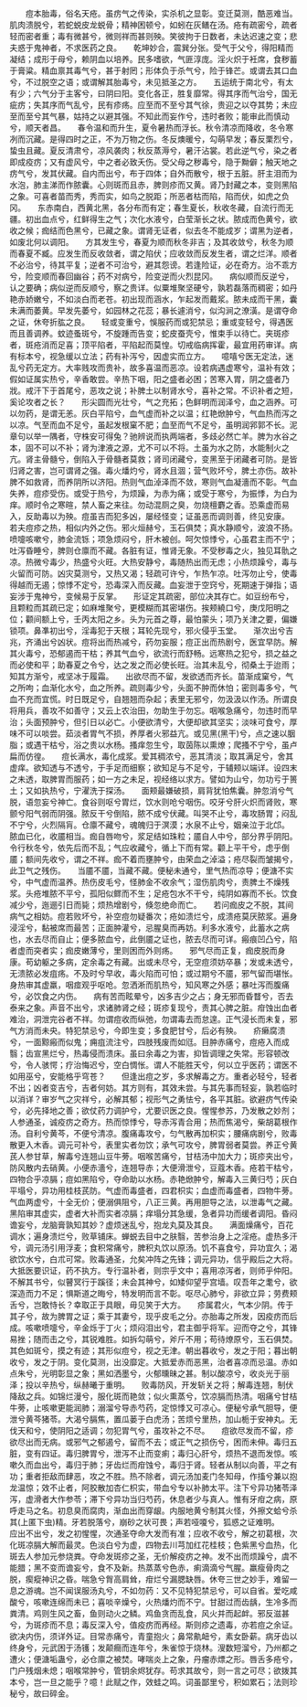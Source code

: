 <!-- { "loadSidebar": true } -->
　　痘本胎毒，俗名天疮。虽疠气之传染，实杀机之显彰。变迁莫测，酷恶难当。肌肉溃脱兮，若蛇蜕皮龙蜕骨；精神困顿兮，如蚓在灰鳝在汤。疮有疏密兮，疏者轻而密者重；毒有微甚兮，微则祥而甚则殃。笑彼拘于日数者，未达迟速之变；悲夫惑于鬼神者，不求医药之良。　　乾坤妙合，震巽分张。受气于父兮，得阳精而凝结；成形于母兮，赖阴血以培养。民多嗜欲，气匪淳庞。淫火炽于衽席，食秽蓄于膏粱。精血禀其毒气兮，甚于射罔；形体负于杀气兮，险于锋芒。或谓去其口血兮，不过脱空之语；或谓解其胎毒兮，未见抵圣之方。　　五运统于南北兮，有太有少；六气分于主客兮，曰阴曰阳。变化各正，胜复靡常。得其序而气治兮，国无疵疠；失其序而气乱兮，民有疹疡。应至而不至兮其气徐，贵迎之以夺其势；未应至而至兮其气暴，姑持之以避其强。不知此而妄作兮，违时者败；能审此而慎动兮，顺天者昌。　　春令温和而升生，夏令暑热而浮长。秋令清凉而降收，冬令寒冽而沉藏。是得四时之正，不为万物之伤。冬反燠暖兮，勾萌早发；春反栗烈兮，蛰虫且藏。夏反清肃兮，凉风袭肉；秋反蒸溽兮，暑汗沾裳。若此逆气兮，染之者即成疫疠；又有虚风兮，中之者必致夭伤。受父母之秽毒兮，隐于黝僻；触天地之疠气兮，发其伏藏。自内而出兮，布于四体；自外而散兮，根于五脏。肝主泪而为水泡，肺主涕而作脓囊。心则斑而且赤，脾则疹而又黄。肾乃封藏之本，变则黑陷之象。可喜者苗而秀，秀而实，如鸟之脱距；所恶者枯而陷，陷而伏，如虎之负冈。　　东赤南白，西黄北黑，各分布而有定；春生夏长，秋收冬藏，自流行而无疆。初出血点兮，红鲜得生之气；次化水液兮，白莹渐长之状。脓成而色黄兮，欲收之候；痂结而色黑兮，已藏之象。谓肾无证者，似去冬不能成岁；谓黑为逆者，如废北何以调阳。　　方其发生兮，春夏为顺而秋冬非吉；及其收敛兮，秋冬为顺而春夏不臧。应发生而反收敛者，谓之陷伏；应收敛而反发生者，谓之烂洋。顺者不必治兮，待其平复；逆者不可治兮，避其怨谤。若逢险证，必在奇方。治不乖方兮，险变顺而春回幽谷；药不对病兮，险变逆而火烈昆冈。　　病似顺而反逆兮，认之要确；病似逆而反顺兮，察之贵详。似粟堆聚坚硬兮，孰若磊落而稠密；如丹艳赤娇嫩兮，不如淡白而老苍。初出现而涵水，乍起发而戴浆。脓未成而干黑，囊未满而萎黄。早发先萎兮，如园林之花蕊；暴长遽消兮，似沟涧之潦潢。是谓夺命之证，休夸折肱之良。　　轻或变重兮，悞服药而或犯禁忌；重或变轻兮，得遇医而且善调养。蚊迹蚤斑兮，不旋踵而告变；蛇皮蚕壳兮，惟束手以待亡。夹斑疹者，斑疮消而足喜；顶平陷者，平陷起而莫惶。切戒临病挥霍，最宜用药审详。病有标本兮，视急缓以立法；药有补泻兮，因虚实而立方。　　噫嘻兮医无定法，迷乱兮药无定方。大率贱攻而贵补，故多喜温而恶凉。设若病遇虚寒兮，温补有效；假如证属实热兮，辛香敢尝。辛热下咽，阳之盛者必困；苦寒入胃，阴之盛者乃戕。戒汗下于首尾兮，恶攻之说；补脾土以制肾水兮，喜补之常。不识补者之短，奚论攻者之长？　　形尖圆而光壮兮，气之充拓；色鲜明而润泽兮，血之涵养。可以勿药，是谓无恙。灰白平陷兮，血气虚而补之以温；红艳焮肿兮，气血热而泻之以凉。气至而血不足兮，虽起发根窠不肥；血至而气不足兮，虽明润郛郭不长。泥章句以举一隅者，守株安可得兔？驰辨说而执两端者，多歧必然亡羊。脾为水谷之本，固不可以不补；肾为津液之源，尤不可以不将。土虽为水之防，水能制火之亢。肾主骨髓兮，倒陷入于骨髓者莫救；肾司闭藏兮，变黑至于闭藏者可防。是皆归肾之害，岂可谓肾之强。毒火燔灼兮，肾水且涸；营气败坏兮，脾土亦伤。故补脾不如救肾，而养阴所以济阳。热则气血淖泽而不敛，寒则气血凝濇而不彰。气血失养，痘疹受伤。或受于热兮，为烦躁，为赤为痛；或受于寒兮，为振悸，为白为痒。顺时令之寒暄，禁人畜之来往。勿动混厕之臭，勿烧檀麝之香。恐乘虚而易入，反助毒以为殃。痘虽吉而犯多凶，屡经怪变；证虽恶而调则善，终见安康。　　若夫痘疹之热，相似内外之伤。邪火烜赫兮，玉石俱焚；真水静顺兮，波浪不扬。喷嚏咳嗽兮，肺金流铄；项急烦闷兮，肝木被创。呵欠惊悸兮，心虽君主而不宁；吐泻昏睡兮，脾则仓廪而不藏。各脏有证，惟肾无象。不受秽毒之火，独见耳骩之凉。热微兮毒少，热盛兮火旺。大热安静兮，毒随热出而无虑；小热烦躁兮，毒与火留而可防。凶灾莫测兮，又热又渴；轻疏可许兮，乍热乍凉。吐泻勿止兮，使毒得越而无遏；惊悸不定兮，恐毒深入而反藏。血妄泄于空窍兮，死期速于弹指；语妄涉于鬼神兮，变候易于反掌。　　形证定其疏密，部位决其存亡。如豆纷布兮，且颗粒而其疏已定；如麻堆聚兮，更模糊而其密堪伤。挨颊繞口兮，庚戊阳明之位；颧间额上兮，壬丙太阳之乡。头为元首之尊，最怕蒙头；项乃关津之要，偏嫌锁项。鼻凖初出兮，淫毒犯于天根；耳轮先现兮，邪火侵乎玉堂。　　渐次出兮吉兆，齐涌出兮凶状。痘将出而热减兮，药勿妄服；痘正出而热剧兮，医宜早防。解其火毒兮，恐郁遏而干枯；养其气血兮，欲流行而舒畅。远寒热之犯兮，损之益之而必使和平；助春夏之令兮，达之发之而必使长旺。治其未乱兮，彻桑土于迨雨；知其方渐兮，戒坚冰于履霜。　　出欲尽而不留，发欲透而齐长。苗渐成窠兮，气之所呴；血渐化水兮，血之所养。疏则毒少兮，头面不肿而休怕；密则毒多兮，气血不充而宜慌。时日既足兮，自翘翘而杂起；表里无邪兮，勿汲汲以作汤。所谓良将用兵，善攻不如善守；又云上农治田，勿助生于勿忘。咽喉急痛兮，勿违时而早治；头面预肿兮，但引日以必亡。小便欲清兮，大便却欲其坚实；淡味可食兮，厚味不可以啖尝。茹淡者胃气不损，养厚者火邪益亢。或见黑(黑干)兮，点之速以胭脂；或遇干枯兮，浴之贵以水杨。搔痒忽生兮，取茵陈以熏燎；爬搔不宁兮，虽卢扁而仿徨。　　痘长满水，毒化成浆。爱其稠浓兮，恶其清淡；取其满足兮，舍其虚痒。欲知透与不透兮，于手足而细察；欲知足与不足兮，于辅颊以端详。设四末之未透，取脾胃而服药；如一方之未足，视经络以求方。譬如为山兮，勿功亏于篑土；又如执热兮，宁濯洗于探汤。　　面颊最嫌破损，肩背犹怕焦囊。肿忽消兮气脱，语忽妄兮神亡。食谷则呕兮胃烂，饮水则呛兮咽伤。咬牙兮肝火炽而肾败，寒颤兮阳气弱而阴强。脓反干兮倒陷，脓不成兮伏藏。叫哭不止兮，毒攻肠胃；闷乱不宁兮，火烈隔肓。仓廪不藏兮，魂魄归于溟漠；水泉不止兮，姻亲泣于北邙。　　脓血已化，收靥相当。痂自唇吻兮，浆足结如珠粒；靥自人中兮，部分界乎阴阳。令行秋冬兮，依先后而不乱；气应收藏兮，循上下而有常。颧上平干兮，虑乎倒靥；额间先收兮，谓之不祥。痂不着而壅肿兮，由荣血之淖溢；疮尽裂而皱揭兮，此卫气之残伤。　　当靥不靥，当藏不藏。便秘未通兮，里气热而凉导；便溏不实兮，中气虚而温养。热伤皮毛兮，怪肺金不收余气；湿伤肌肉兮，责脾土不燥残浆。头疮堆脓不平兮，孤阳似鳏而不生；足疮包水不干兮，纯阴如寡而不长。饮食减少兮，迤逦引日而毙；烦热增剧兮，倏忽绝命而亡。　　若问痂皮之不脱，其间病气之相妨。痘若败坏兮，补空痘勿疑番次；疮如溃烂兮，成溃疮莫厌脓浆。遍身浸淫兮，黏被席而最苦；正面肿灌兮，忌腥臭而再妨。利多水液兮，此蓄水之病也，水去尽而自止；便多脓血兮，此倒靥之证也，脓去尽而可详。瘢痕凹凸兮，陷者虚而突者实；痂皮嫩薄兮，里则困而外则疡。　　邪气尽而正复，痂皮脱而身康。苟幼躯之多病，定余毒之有藏。出或未尽兮，无空痘须妨卒暴；发或未透兮，无溃脓必发疽疡。不及时兮早收，毒火陷而可怕；或过期兮不靥，邪气留而堪怅。身热审其虚羸，咽痖观乎呕呛。忽洒淅而肌热兮，知风寒之外感；暴吐泻而腹痛兮，必饮食之内伤。　　病有苦而眩晕兮，凶多吉少之占；身无邪而昏瞀兮，否去泰来之象。声音不出兮，求诸肺肾之经；斑疹复现兮，责其心脾之脏。疳蚀出血者难治，洞泄完谷者不祥。勿谓痘收而纵弛，勿谓毒去而怠遑。正气浸长而未复，邪气方消而未央。特犯禁忌兮，今即生变；多食肥甘兮，后必有殃。　　疥癞腐溃兮，一面黥瘢而似鬼；痈疽流注兮，四肢残废而如尩。目肿赤痛兮，痘疮入而成翳；齿宣黑烂兮，热毒侵而溃床。虽曰余毒之为害，抑皆调理之失常。形容顿改兮，令人骇愕；疗治悔迟兮，空白惆怅。谓人不能胜天兮，何以立乎医药；谓医不如用巫兮，安能格乎穹苍？　　但逢出痘之岁，多求解毒之方。重者必轻兮，轻者不出；凶者变吉兮，吉者何妨。其方则有，其效未尝。与其先事而轻妄，孰若临时以消详？审岁气之灾祥兮，必解其郁；视形气之勇怯兮，各平其脏。欲避疠气传染兮，必先择地之善；欲仗药力调护兮，尤要识医之良。惺惺参苏，乃发散之妙剂；人参通圣，诚疫疠之奇方。热而惊悸兮，导赤泻青合用；热而焦渴兮，柴胡葛根作汤。自利兮黄芩，不便兮清凉。腹痛毒攻兮，匀气散再加枳实；腰痛病剧兮，败毒散更入木香。调元可补兮，表里实者勿饮；承气可攻兮，脾胃弱者莫尝。养正兮黄芪人参甘草，解毒兮连翘山豆牛蒡。咽喉苦痛兮，甘桔汤中加大力；斑疹夹出兮，防风散内去硝黄。小便赤濇兮，连翘导赤；大便滑泄兮，豆蔻木香。疮若干枯兮，四物合乎凉膈；痘如黑陷兮，夺命助以水杨。赤艳焮肿兮，解毒入三黄归芍；灰白平塌兮，异功用桂枝芪防。气虚而毒盛者，四君枳实；血虚而毒盛者，四物牛蒡。气血两虚兮，十全无价；便溺俱阻兮，八正三黄。再用胆导之法，以泄毒气之藏。黑陷审其虚实，虚者大补而实者凉膈；痒塌分其急缓，急者异功而缓者调阳。昏闷谵妄兮，龙脑膏孰知其妙？虚烦迷乱兮，抱龙丸莫及其良。　　满面燥痛兮，百花调水；遍身溃烂兮，败草铺床。蝉蜕去目中之肤翳，苦参治身上之淫疮。虚热多汗兮，调元汤引用浮麦；食积常痛兮，脾积丸饮以原汤。饥不喜食兮，异功宜久；渴欲饮水兮，白朮可常。败毒通圣，允矣冲阵之先锋；调元异功，信乎殿后之大将。大抵医要识证，药不执方。专行温补者，则宗乎文中；喜用凉泻者，则师乎仲阳。不解其书兮，似瞽冥行于蹊径；未会其神兮，如矮仰望乎宫墙。叹吾年之耄兮，欲深造而力不足；惧斯道之晦兮，特发明而言不彰。呕尽心肺兮，非欲立异；劳费颊舌兮，岂敢恃长？幸取正于具眼，毋见笑于大方。　　疹属君火，气本少阴。传于其子兮，故为脾胃之证；乘于其妻兮，现乎皮毛之分。亦胎毒之所发，因疫疠而后成。咳嗽喷嚏兮，辛金烁于丁火；烦闷泪出兮，君主御乎将军。迎而夺之兮，其锋易挫；随而击之兮，其锐难胜。如拆勾萌兮，斧斤不用；苟待燎原兮，玉石俱焚。其色如斑兮，摸之有迹；其形似痘兮，视之无津。朝出暮收兮，发之于阳；暮出朝收兮，发之于阴。变化莫测，出没靡定。大抵爱赤而恶黑，治者喜凉而忌温。赤如点朱兮，光明彰显之象；黑如洒墨兮，火郁曛昧之甚。制以酸凉兮，收炎光于丽泽；投以辛热兮，纵赫曦于重明。　　败毒防风，开发斩关之将；解毒连翘，制伏降敌之兵。如锦烂漫兮，服化斑而艳敛；似火熏蒸兮，饮凉膈而热清。咽痛兮甘桔牛蒡，止咳嗽更能润肺；溺溜兮导赤芍药，定惊悸又可凉心。便秘兮承气胆导，便泄兮黄芩猪苓。大渴兮膈焦，置瓜蒌于白虎汤；苦烦兮里热，加山栀于安神丸。无伐天和兮，使阴阳之适调；勿犯胃气兮，虽攻补之不尽。　　痘欲尽发而不留，疹欲尽出而无病。或邪气之郁遏兮，留而不去；或正气之损伤兮，困而未伸。毒归五脏，变有四证。毒归脾胃兮，泄泻不止而变痢；毒归心肝兮，烦热不退而发惊。咳嗽久而血出兮，毒归于肺；牙齿烂而疳蚀兮，毒归于肾。轻者从制以向善，平之有功；重者拒敌而肆恶，攻之不胜。热不除者，调元汤加麦门冬知母，作搐兮兼以抱龙温惊；效不止者，阿胶散加杏仁枳实，带血兮专以补肺太平。注下兮异功猪苓泽泻，虚滑者大作参苓；滞下兮异功当归芍药，休息者少与真人。惟有牙疳之病，原呼走马之名。初息臭而腐肉，渐血出而穿龈。内服地黄兮制其火怪，外擦文蛤兮杀其(上匿下虫)精。牙若脱落兮，崩砂之状可畏；声若哑嗄兮，狐惑之证难明。　　应出不出兮，发之初惺惺，次通圣夺命大发而有准；应收不收兮，解之初葛根，次化斑凉膈大解而最灵。色淡白兮为虚，四物去川芎加红花桂枝；色紫黑兮血热，化斑去人参加元参烧粪。夺命发斑疹之圣，无价解疫疠之神。发不出而烦躁兮，虞不能腊；黑不变而谵妄兮，食不及新。热蒸蒸兮色赤，痢滴滴兮气腥。羸瘦骨肉之脱，瘈瘲神识之昏。喘急兮胷高肩耸，疳烂兮漏腮缺唇。休夸三世之妙手，难留一息之游魂。岂不闻误服汤丸兮，不如勿药：又不见特犯禁忌兮，可以自省。爱吃咸酸兮，咳嗽连绵而未已；喜啖辛燥兮，火热燔灼而不宁。甘甜过而齿龋，生冷多而粪清。鸡则生风之畜，鱼则动火之鳞。鸡鱼贪而乱食，风火并而起衅。邪反滋甚兮，为斑疹而不息；毒反深入兮，值疫疠而再经。斯则疹之遗毒，亦若痘之余证。　　欲决内伤，须详外证。目常赤痛兮，青童抱火；鼻常鼽衄兮，素女卧薪。病牙齿以终身兮，元武困于汤镬；发颠癎而连年兮，朱雀惊于烧林。溲数短溜兮，乃州都之遭火；便溏垢蛊兮，必仓廪之被焚。哮喘炎上之象，丹瘤赤熛之形。唇舌多疮兮，门户残烟未熄；咽喉常肿兮，管钥余烬犹存。苟求其故兮，则一言之可尽；欲拨其本兮，岂一旦之能乎？噫！此赋之作，效蛙之鸣。词虽鄙里兮，积如累石；法则珍秘兮，故曰碎金。
